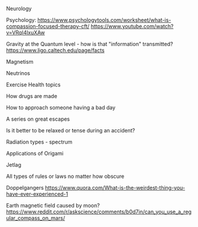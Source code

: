 

Neurology

Psychology: https://www.psychologytools.com/worksheet/what-is-compassion-focused-therapy-cft/
https://www.youtube.com/watch?v=VRqI4lxuXAw

Gravity at the Quantum level - how is that "information" transmitted?
https://www.ligo.caltech.edu/page/facts

Magnetism

Neutrinos

Exercise Health topics

How drugs are made

How to approach someone having a bad day

A series on great escapes

Is it better to be relaxed or tense during an accident?

Radiation types - spectrum

Applications of Origami

Jetlag

All types of rules or laws no matter how obscure

Doppelgangers https://www.quora.com/What-is-the-weirdest-thing-you-have-ever-experienced-1

Earth magnetic field caused by moon?
https://www.reddit.com/r/askscience/comments/b0d7in/can_you_use_a_regular_compass_on_mars/
